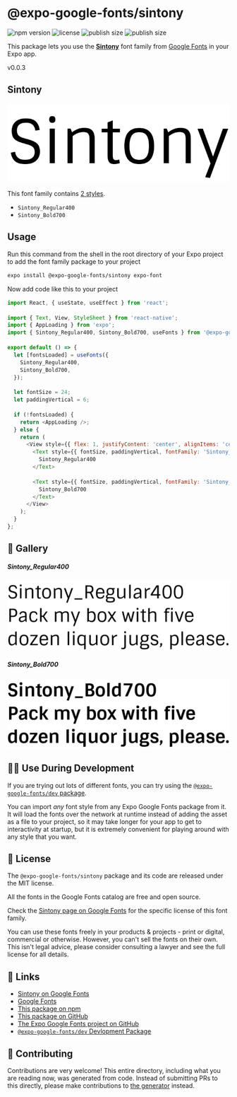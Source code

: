 # @expo-google-fonts/sintony

![npm version](https://flat.badgen.net/npm/v/@expo-google-fonts/sintony)
![license](https://flat.badgen.net/github/license/expo/google-fonts)
![publish size](https://flat.badgen.net/packagephobia/install/@expo-google-fonts/sintony)
![publish size](https://flat.badgen.net/packagephobia/publish/@expo-google-fonts/sintony)

This package lets you use the [**Sintony**](https://fonts.google.com/specimen/Sintony) font family from [Google Fonts](https://fonts.google.com/) in your Expo app.

v0.0.3

## Sintony

![Sintony](./font-family.png)

This font family contains [2 styles](#-gallery).

- `Sintony_Regular400`
- `Sintony_Bold700`

## Usage

Run this command from the shell in the root directory of your Expo project to add the font family package to your project
```sh
expo install @expo-google-fonts/sintony expo-font
```

Now add code like this to your project
```js
import React, { useState, useEffect } from 'react';

import { Text, View, StyleSheet } from 'react-native';
import { AppLoading } from 'expo';
import { Sintony_Regular400, Sintony_Bold700, useFonts } from '@expo-google-fonts/sintony';

export default () => {
  let [fontsLoaded] = useFonts({
    Sintony_Regular400,
    Sintony_Bold700,
  });

  let fontSize = 24;
  let paddingVertical = 6;

  if (!fontsLoaded) {
    return <AppLoading />;
  } else {
    return (
      <View style={{ flex: 1, justifyContent: 'center', alignItems: 'center' }}>
        <Text style={{ fontSize, paddingVertical, fontFamily: 'Sintony_Regular400' }}>
          Sintony_Regular400
        </Text>

        <Text style={{ fontSize, paddingVertical, fontFamily: 'Sintony_Bold700' }}>
          Sintony_Bold700
        </Text>
      </View>
    );
  }
};

```

## 🔡 Gallery

##### Sintony_Regular400
![Sintony_Regular400](./69767c8fec4cb9cf66b8022ffc9f15e99f1b4f6a15c1412ba8974fd55969ffa1.ttf.png)

##### Sintony_Bold700
![Sintony_Bold700](./9c0d2538023d9d221278dc34698930aa90cd23ba0e8b8516986c6c7d88e03a3b.ttf.png)


## 👩‍💻 Use During Development

If you are trying out lots of different fonts, you can try using the [`@expo-google-fonts/dev` package](https://github.com/expo/google-fonts/tree/master/font-packages/dev#readme).

You can import *any* font style from any Expo Google Fonts package from it. It will load the fonts
over the network at runtime instead of adding the asset as a file to your project, so it may take longer
for your app to get to interactivity at startup, but it is extremely convenient
for playing around with any style that you want.

## 📖 License

The `@expo-google-fonts/sintony` package and its code are released under the MIT license.

All the fonts in the Google Fonts catalog are free and open source.

Check the [Sintony page on Google Fonts](https://fonts.google.com/specimen/Sintony) for the specific license of this font family.

You can use these fonts freely in your products & projects - print or digital, commercial or otherwise. However, you can't sell the fonts on their own. This isn't legal advice, please consider consulting a lawyer and see the full license for all details.

## 🔗 Links

- [Sintony on Google Fonts](https://fonts.google.com/specimen/Sintony)
- [Google Fonts](https://fonts.google.com/)
- [This package on npm](https://www.npmjs.com/package/@expo-google-fonts/sintony)
- [This package on GitHub](https://github.com/expo/google-fonts/tree/master/font-packages/sintony)
- [The Expo Google Fonts project on GitHub](https://github.com/expo/google-fonts)
- [`@expo-google-fonts/dev` Devlopment Package](https://github.com/expo/google-fonts/tree/master/font-packages/dev)


## 🤝 Contributing

Contributions are very welcome! This entire directory, including what you are reading now, was generated from code. Instead of submitting PRs to this directly, please make contributions to [the generator](https://github.com/expo/google-fonts/tree/master/packages/generator) instead.
